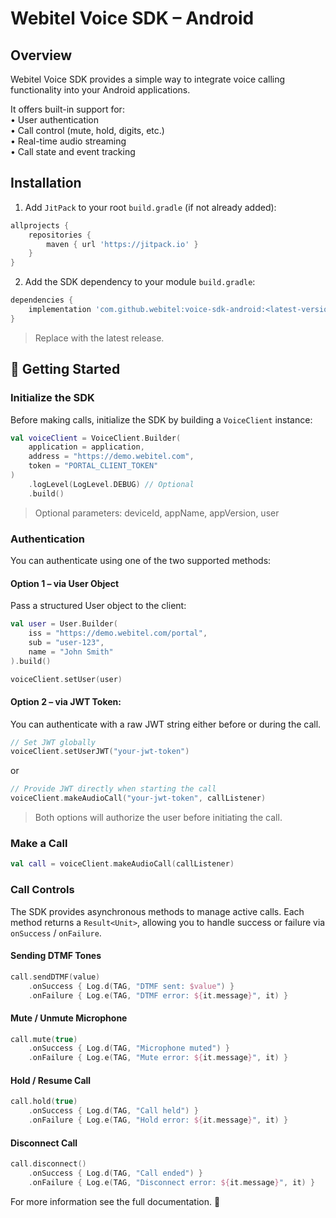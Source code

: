 # **Webitel Voice SDK – Android**


## Overview

Webitel Voice SDK provides a simple way to integrate voice calling functionality into your Android applications.  

It offers built-in support for:  
  • User authentication  
  • Call control (mute, hold, digits, etc.)  
  • Real-time audio streaming  
  • Call state and event tracking


## Installation

1.	Add `JitPack` to your root `build.gradle` (if not already added):
```groovy
allprojects {
    repositories {
        maven { url 'https://jitpack.io' }
    }
}
```

2. Add the SDK dependency to your module `build.gradle`:
```groovy
dependencies {
    implementation 'com.github.webitel:voice-sdk-android:<latest-version>'
}
```
> Replace <latest-version/> with the latest release.


## 🚀 Getting Started


### Initialize the SDK

Before making calls, initialize the SDK by building a `VoiceClient` instance:
```kotlin
val voiceClient = VoiceClient.Builder(
    application = application,
    address = "https://demo.webitel.com",
    token = "PORTAL_CLIENT_TOKEN"
)
    .logLevel(LogLevel.DEBUG) // Optional
    .build()
```
> Optional parameters: deviceId, appName, appVersion, user


### Authentication

You can authenticate using one of the two supported methods:

#### Option 1 – via User Object

Pass a structured User object to the client:
```kotlin
val user = User.Builder(
    iss = "https://demo.webitel.com/portal",
    sub = "user-123",
    name = "John Smith"
).build()

voiceClient.setUser(user)
```

#### Option 2 – via JWT Token:

You can authenticate with a raw JWT string either before or during the call.
```kotlin
// Set JWT globally
voiceClient.setUserJWT("your-jwt-token")
```
or
```kotlin
// Provide JWT directly when starting the call
voiceClient.makeAudioCall("your-jwt-token", callListener)
```
> Both options will authorize the user before initiating the call.


### Make a Call

```kotlin
val call = voiceClient.makeAudioCall(callListener)
```

### Call Controls

The SDK provides asynchronous methods to manage active calls.
Each method returns a `Result<Unit>`, allowing you to handle success or failure via `onSuccess` / `onFailure`.

#### Sending DTMF Tones

```kotlin
call.sendDTMF(value)
    .onSuccess { Log.d(TAG, "DTMF sent: $value") }
    .onFailure { Log.e(TAG, "DTMF error: ${it.message}", it) }
```

#### Mute / Unmute Microphone

```kotlin
call.mute(true)
    .onSuccess { Log.d(TAG, "Microphone muted") }
    .onFailure { Log.e(TAG, "Mute error: ${it.message}", it) }
```

#### Hold / Resume Call

```kotlin
call.hold(true)
    .onSuccess { Log.d(TAG, "Call held") }
    .onFailure { Log.e(TAG, "Hold error: ${it.message}", it) }
```

#### Disconnect Call

```kotlin
call.disconnect()
    .onSuccess { Log.d(TAG, "Call ended") }
    .onFailure { Log.e(TAG, "Disconnect error: ${it.message}", it) }
```


For more information see the full documentation. 🚀
